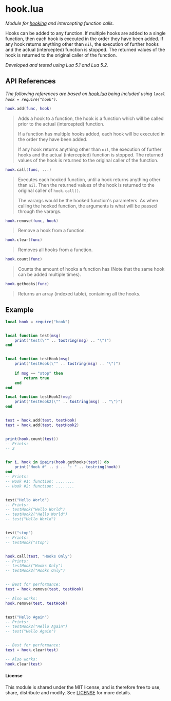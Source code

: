 # hook.lua

*Module for [hooking](https://en.wikipedia.org/wiki/Hooking) and intercepting function calls.*

Hooks can be added to any function. If multiple hooks are added to a single function,
then each hook is executed in the order they have been added. If any hook returns
anything other than `nil`, the execution of further hooks and
the actual (intercepted) function is stopped. The returned values of the hook is
returned to the original caller of the function.

*Developed and tested using Lua 5.1 and Lua 5.2.*


## API References

*The following references are based on [hook.lua](https://github.com/MrVallentin/hook.lua) being included using `local hook = require("hook")`.*

```lua
hook.add(func, hook)
```
> Adds a hook to a function, the hook is a function which will be called prior to the
> actual (intercepted) function.
>
> If a function has multiple hooks added, each hook
> will be executed in the order they have been added.
>
> If any hook returns anything other than `nil`, the execution of further hooks and
> the actual (intercepted) function is stopped. The returned values of the hook is
> returned to the original caller of the function.

```lua
hook.call(func, ...)
```
> Executes each hooked function, until a hook returns anything other than `nil`.
> Then the returned values of the hook is returned to the original caller of
> `hook.call()`.
>
> The varargs would be the hooked function's parameters. As when calling the hooked
> function, the arguments is what will be passed through the varargs.

```lua
hook.remove(func, hook)
```
> Remove a hook from a function.

```lua
hook.clear(func)
```
> Removes all hooks from a function.

```lua
hook.count(func)
```
> Counts the amount of hooks a function has (Note that
> the same hook can be added multiple times).

```lua
hook.gethooks(func)
```
> Returns an array (indexed table), containing all the hooks.



## Example


```lua
local hook = require("hook")


local function test(msg)
	print("test(\"" .. tostring(msg) .. "\")")
end


local function testHook(msg)
	print("testHook(\"" .. tostring(msg) .. "\")")
	
	if msg == "stop" then
		return true
	end
end

local function testHook2(msg)
	print("testHook2(\"" .. tostring(msg) .. "\")")
end


test = hook.add(test, testHook)
test = hook.add(test, testHook2)


print(hook.count(test))
-- Prints:
-- 2


for i, hook in ipairs(hook.gethooks(test)) do
	print("Hook #" .. i .. ": " .. tostring(hook))
end
-- Prints:
-- Hook #1: function: ........
-- Hook #2: function: ........


test("Hello World")
-- Prints:
-- testHook("Hello World")
-- testHook2("Hello World")
-- test("Hello World")


test("stop")
-- Prints:
-- testHook("stop")


hook.call(test, "Hooks Only")
-- Prints:
-- testHook("Hooks Only")
-- testHook2("Hooks Only")


-- Best for performance:
test = hook.remove(test, testHook)

-- Also works:
hook.remove(test, testHook)


test("Hello Again")
-- Prints:
-- testHook2("Hello Again")
-- test("Hello Again")


-- Best for performance:
test = hook.clear(test)

-- Also works:
hook.clear(test)
```


#### License

This module is shared under the MIT license, and is therefore free to use, share, distribute and modify.
See [LICENSE](https://github.com/MrVallentin/hook.lua/blob/master/LICENSE) for more details.
